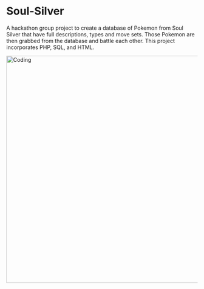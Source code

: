 # Soul-Silver
A hackathon group project to create a database of Pokemon from Soul Silver that have full descriptions, types and move sets.  Those Pokemon are then grabbed from the database and battle each other. This project incorporates PHP, SQL, and HTML.

<img align="center" alt="Coding" width="600" src="https://pa1.narvii.com/5712/622b7795130afc499aa096e8d5942dceecbd197c_hq.gif">
